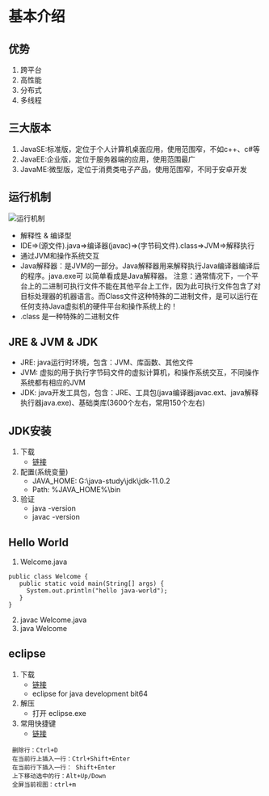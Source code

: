 # 基本介绍 
## 优势
   1. 跨平台
   2. 高性能
   3. 分布式
   4. 多线程
## 三大版本
   1. JavaSE:标准版，定位于个人计算机桌面应用，使用范围窄，不如c++、c#等
   2. JavaEE:企业版，定位于服务器端的应用，使用范围最广
   3. JavaME:微型版，定位于消费类电子产品，使用范围窄，不同于安卓开发
## 运行机制 
   ![运行机制](/img/java-run-process.jpg)  
   + 解释性 & 编译型
   + IDE=>(源文件).java=>编译器(javac)=>(字节码文件).class=>JVM=>解释执行
   + 通过JVM和操作系统交互
   + Java解释器：是JVM的一部分。Java解释器用来解释执行Java编译器编译后的程序。java.exe可
     以简单看成是Java解释器。
    注意：通常情况下，一个平台上的二进制可执行文件不能在其他平台上工作，因为此可执行文件包含了对目标处理器的机器语言。而Class文件这种特殊的二进制文件，是可以运行在任何支持Java虚拟机的硬件平台和操作系统上的！
   + .class 是一种特殊的二进制文件
## JRE & JVM & JDK
   + JRE: java运行时环境，包含：JVM、库函数、其他文件
   + JVM: 虚拟的用于执行字节码文件的虚拟计算机，和操作系统交互，不同操作系统都有相应的JVM
   + JDK: java开发工具包，包含：JRE、工具包(java编译器javac.ext、java解释执行器java.exe)、基础类库(3600个左右，常用150个左右)
## JDK安装
   1. 下载
      + [链接](http://www.oracle.com/technetwork/java/javase/downloads/index.html)
   2. 配置(系统变量)
      + JAVA_HOME: G:\java-study\jdk\jdk-11.0.2
      + Path: %JAVA_HOME%\bin
   3. 验证
      * java -version
      + javac -version
## Hello World 
   1. Welcome.java
   ```
   public class Welcome {
      public static void main(String[] args) {
        System.out.println("hello java-world");
      }
   }
   ```
   2. javac Welcome.java
   3. java Welcome
## eclipse
   1. 下载
      + [链接](https://www.eclipse.org/downloads/)
      + eclipse for java development bit64
   2. 解压
      + 打开 eclipse.exe
   3. 常用快捷键
      + [链接](https://www.cnblogs.com/mq0036/p/4995390.html)
   ```
    删除行：Ctrl+D
    在当前行上插入一行：Ctrl+Shift+Enter
    在当前行下插入一行： Shift+Enter
    上下移动选中的行：Alt+Up/Down
    全屏当前视图：ctrl+m
   ```